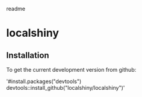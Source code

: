 readme
# localshiny
## Installation 
To get the current development version from github:

'#install.packages("devtools")
devtools::install_github("localshiny/localshiny")'
